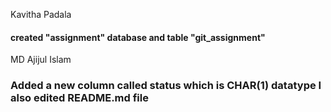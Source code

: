 Kavitha Padala 

#### created "assignment" database and table "git_assignment"

MD Ajijul Islam

### Added a new column called status which is CHAR(1) datatype I also edited README.md file
